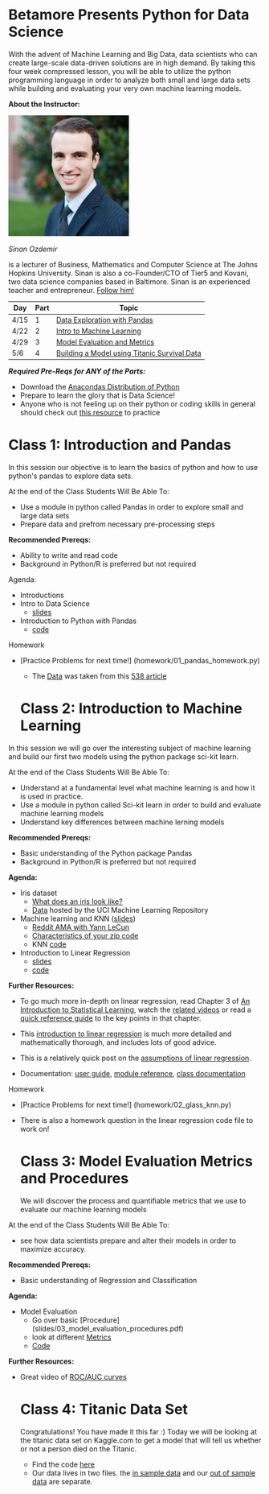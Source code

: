 # Betamore Presents Python for Data Science


With the advent of Machine Learning and Big Data, data scientists who can create large-scale data-driven solutions are in high demand. By taking this four week compressed lesson, you will be able to utilize the python programming language in order to analyze both small and large data sets while building and evaluating your very own machine learning models.

**About the Instructor:**

![alt tag](images/sinan-headshot.jpg)

*Sinan Ozdemir* 

is a lecturer of Business, Mathematics and Computer Science at The Johns Hopkins University. Sinan is also a co-Founder/CTO of Tier5 and Kovani, two data science companies based in Baltimore.
Sinan is an experienced teacher and entrepreneur.
[Follow him!](https://twitter.com/intent/user?screen_name=prof_oz)

 

Day | Part | Topic
--- | --- | ---
4/15 | 1 | [Data Exploration with Pandas](#class-1-introduction-and-pandas)
4/22 | 2 | [Intro to Machine Learning](#class-2-introduction-to-machine-learning)
4/29 | 3 | [Model Evaluation and Metrics](#class-3-model-evaluation-metrics-and-procedures)
5/6 | 4 | [Building a Model using Titanic Survival Data](#class-4-titanic-data-set)
 


***Required Pre-Reqs for ANY of the Parts:***

* Download the [Anacondas Distribution of Python](http://continuum.io/downloads)
* Prepare to learn the glory that is Data Science!
* Anyone who is not feeling up on their python or coding skills in general should check out [this resource](http://dataquest.io/missions) to practice



# Class 1: Introduction and Pandas

In this session our objective is to learn the basics of python and how to use python's pandas to explore data sets.

At the end of the Class Students Will Be Able To: 

* Use a module in python called Pandas in order to explore small and large data sets
* Prepare data and prefrom necessary pre-processing steps

**Recommended Prereqs:**

* Ability to write and read code
* Background in Python/R is preferred but not required


Agenda:

* Introductions
* Intro to Data Science 
	* [slides](slides/01_intro_to_data_science.pdf)
* Introduction to Python with Pandas 
	* [code](code/01_pandas.py)

Homework

* [Practice Problems for next time!] (homework/01_pandas_homework.py) 
	* The [Data](data/drinks.csv) was taken from this [538 article](http://fivethirtyeight.com/datalab/dear-mona-followup-where-do-people-drink-the-most-beer-wine-and-spirits/)

	# Class 2: Introduction to Machine Learning

In this session we will go over the interesting subject of machine learning and build our first two models using the python package sci-kit learn.

At the end of the Class Students Will Be Able To: 

* Understand at a fundamental level what machine learning is and how it is used in practice.
* Use a module in python called Sci-kit learn in order to build and evaluate machine learning models
* Understand key differences between machine lerning models

**Recommended Prereqs:**

* Basic understanding of the Python package Pandas
* Background in Python/R is preferred but not required


**Agenda:**

* Iris dataset
    * [What does an iris look like?](http://sebastianraschka.com/Images/2014_python_lda/iris_petal_sepal.png)
    * [Data](http://archive.ics.uci.edu/ml/datasets/Iris) hosted by the UCI Machine Learning Repository
* Machine learning and KNN ([slides](slides/02_intro_to_machine_learning_knn.pdf))
    * [Reddit AMA with Yann LeCun](http://www.reddit.com/r/MachineLearning/comments/25lnbt/ama_yann_lecun)
    * [Characteristics of your zip code](http://www.esri.com/landing-pages/tapestry/)
    * KNN [code](code/02_knn.py)
* Introduction to Linear Regression
	* 	[slides](slides/02_linear_regression.pdf)
	* 	[code](code/02_linear_regression.py)

**Further Resources:**

* To go much more in-depth on linear regression, read Chapter 3 of [An Introduction to Statistical Learning](http://www-bcf.usc.edu/~gareth/ISL/), watch the [related videos](http://www.dataschool.io/15-hours-of-expert-machine-learning-videos/) or read a [quick reference guide](http://www.dataschool.io/applying-and-interpreting-linear-regression/) to the key points in that chapter.
* This [introduction to linear regression](http://people.duke.edu/~rnau/regintro.htm) is much more detailed and mathematically thorough, and includes lots of good advice.
* This is a relatively quick post on the [assumptions of linear regression](http://pareonline.net/getvn.asp?n=2&v=8).

* Documentation: [user guide](http://scikit-learn.org/stable/modules/neighbors.html), [module reference](http://scikit-learn.org/stable/modules/classes.html#module-sklearn.neighbors), [class documentation](http://scikit-learn.org/stable/modules/generated/sklearn.neighbors.KNeighborsClassifier.html)

Homework

* [Practice Problems for next time!] (homework/02_glass_knn.py) 
* There is also a homework question in the linear regression code file to work on!

	# Class 3: Model Evaluation Metrics and Procedures
	
	We will discover the process and quantifiable metrics that we use to evaluate our machine learning models

At the end of the Class Students Will Be Able To: 

*  see how data scientists prepare and alter their models in order to maximize accuracy.


**Recommended Prereqs:**

* Basic understanding of Regression and Classification

**Agenda:**

* Model Evaluation
    * Go over basic [Procedure] (slides/03_model_evaluation_procedures.pdf)
    * look at different [Metrics](slides/03_model_evaluation_metrics.pdf)
    * [Code](code/03_model_evaluation.py)

    
**Further Resources:**

* Great video of [ROC/AUC curves](https://www.youtube.com/watch?v=OAl6eAyP-yo)

	# Class 4: Titanic Data Set
	
	Congratulations! You have made it this far :) Today we will be looking at the titanic data set on Kaggle.com to get a model that will tell us whether or not a person died on the Titanic.
	
	* Find the code [here](code/04_kaggle_titanic.py)
	* Our data lives in two files. the [in sample data](data/titanic.csv) and our [out of sample data](data/titanic_test.csv) are separate.
